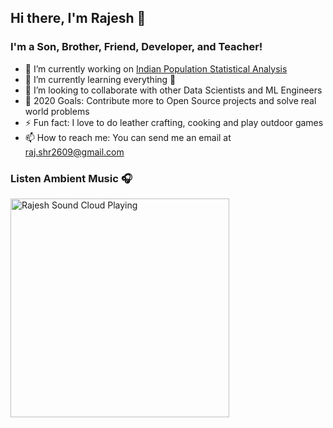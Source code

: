 ## Hi there, I'm Rajesh 👋

### I'm a Son, Brother, Friend, Developer, and Teacher!
- 🔭 I’m currently working on [Indian Population Statistical Analysis](https://www.kaggle.com/sm261998/indian-population-stats-for-data-analysis)
- 🌱 I’m currently learning everything 🤣
- 👯 I’m looking to collaborate with other Data Scientists and ML Engineers
- 🥅 2020 Goals: Contribute more to Open Source projects and solve real world problems
- ⚡ Fun fact: I love to do leather crafting, cooking and play outdoor games
- 📫 How to reach me: You can send me an email at raj.shr2609@gmail.com

### Listen Ambient Music 🎧
[<img src="https://soundcloud.com/petroll/wondering-what-will-happen" alt="Rajesh Sound Cloud Playing" width="350" />](https://soundcloud.com/petroll/wondering-what-will-happen)